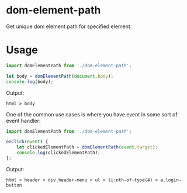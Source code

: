 # dom-element-path

Get unique dom element path for specified element.

# Usage

```javascript
import domElementPath from './dom-element-path';

let body = domElementPath(document.body);
console.log(body);
```

Output:

```
html > body
```

One of the common use cases is where you have event in some sort of event handler:

```javascript
import domElementPath from './dom-element-path';

onClick(event) {
    let clickedElementPath = domElementPath(event.target);
    console.log(clickedElementPath);
};
```

Output:

```
html > header > div.header-menu > ul > li:nth-of-type(4) > a.login-button
```
